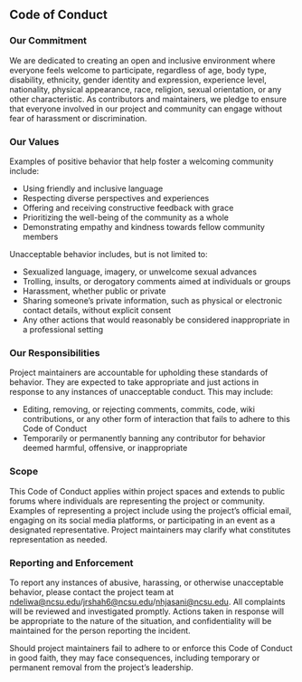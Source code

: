 ## Code of Conduct

### Our Commitment
We are dedicated to creating an open and inclusive environment where everyone feels welcome to participate, regardless of age, body type, disability, ethnicity, gender identity and expression, experience level, nationality, physical appearance, race, religion, sexual orientation, or any other characteristic. As contributors and maintainers, we pledge to ensure that everyone involved in our project and community can engage without fear of harassment or discrimination.

### Our Values
Examples of positive behavior that help foster a welcoming community include:

- Using friendly and inclusive language
- Respecting diverse perspectives and experiences
- Offering and receiving constructive feedback with grace
- Prioritizing the well-being of the community as a whole
- Demonstrating empathy and kindness towards fellow community members

Unacceptable behavior includes, but is not limited to:

- Sexualized language, imagery, or unwelcome sexual advances
- Trolling, insults, or derogatory comments aimed at individuals or groups
- Harassment, whether public or private
- Sharing someone’s private information, such as physical or electronic contact details, without explicit consent
- Any other actions that would reasonably be considered inappropriate in a professional setting

### Our Responsibilities
Project maintainers are accountable for upholding these standards of behavior. They are expected to take appropriate and just actions in response to any instances of unacceptable conduct. This may include:

- Editing, removing, or rejecting comments, commits, code, wiki contributions, or any other form of interaction that fails to adhere to this Code of Conduct
- Temporarily or permanently banning any contributor for behavior deemed harmful, offensive, or inappropriate

### Scope
This Code of Conduct applies within project spaces and extends to public forums where individuals are representing the project or community. Examples of representing a project include using the project’s official email, engaging on its social media platforms, or participating in an event as a designated representative. Project maintainers may clarify what constitutes representation as needed.

### Reporting and Enforcement
To report any instances of abusive, harassing, or otherwise unacceptable behavior, please contact the project team at ndeliwa@ncsu.edu/jrshah6@ncsu.edu/nhjasani@ncsu.edu. All complaints will be reviewed and investigated promptly. Actions taken in response will be appropriate to the nature of the situation, and confidentiality will be maintained for the person reporting the incident.

Should project maintainers fail to adhere to or enforce this Code of Conduct in good faith, they may face consequences, including temporary or permanent removal from the project’s leadership.
